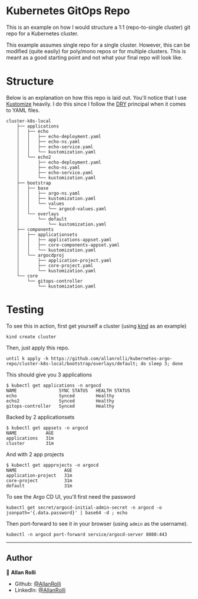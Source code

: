 # Kubernetes GitOps Repo

This is an example on how I would structure a 1:1 (repo-to-single cluster)
git repo for a Kubernetes cluster.

This example assumes single repo for a single cluster. However, this can be modified (quite
easily) for poly/mono repos or for multiple clusters. This is meant as
a good starting point and not what your final repo will look like.

# Structure

Below is an explanation on how this repo is laid out. You'll notice
that I use [Kustomize](https://kustomize.io/) heavily. I do this since I
follow the [DRY](https://en.wikipedia.org/wiki/Don%27t_repeat_yourself)
principal when it comes to YAML files.

```shell
cluster-k8s-local
    ├── applications
    │   ├── echo
    │   │   ├── echo-deployment.yaml
    │   │   ├── echo-ns.yaml
    │   │   ├── echo-service.yaml
    │   │   └── kustomization.yaml
    │   └── echo2
    │       ├── echo-deployment.yaml
    │       ├── echo-ns.yaml
    │       ├── echo-service.yaml
    │       └── kustomization.yaml
    ├── bootstrap
    │   ├── base
    │   │   ├── argo-ns.yaml
    │   │   ├── kustomization.yaml
    │   │   └── values
    │   │       └── argocd-values.yaml
    │   └── overlays
    │       └── default
    │           └── kustomization.yaml
    ├── components
    │   ├── applicationsets
    │   │   ├── applications-appset.yaml
    │   │   ├── core-components-appset.yaml
    │   │   └── kustomization.yaml
    │   └── argocdproj
    │       ├── application-project.yaml
    │       ├── core-project.yaml
    │       └── kustomization.yaml
    └── core
        └── gitops-controller
            └── kustomization.yaml
```

# Testing

To see this in action, first get yourself a cluster (using [kind](kind.sigs.k8s.io/) as an example)

```shell
kind create cluster
```

Then, just apply this repo.

```shell
until k apply -k https://github.com/allanrolli/kubernetes-argo-repo/cluster-k8s-local/bootstrap/overlays/default; do sleep 3; done
```

This should give you 3 applications

```shell
$ kubectl get applications -n argocd
NAME                SYNC STATUS   HEALTH STATUS
echo                Synced        Healthy
echo2               Synced        Healthy
gitops-controller   Synced        Healthy
```

Backed by 2 applicationsets

```shell
$ kubectl get appsets -n argocd
NAME           AGE
applications   31m
cluster        31m
```

And with 2 app projects
```shell
$ kubectl get appprojects -n argocd
NAME                  AGE
application-project   31m
core-project          31m
default               31m
```



To see the Argo CD UI, you'll first need the password

```shell
kubectl get secret/argocd-initial-admin-secret -n argocd -o jsonpath='{.data.password}' | base64 -d ; echo
```

Then port-forward to see it in your browser (using `admin` as the username).

```shell
kubectl -n argocd port-forward service/argocd-server 8080:443
```

---
## Author

👤 **Allan Rolli**

- Github: [@AllanRolli](https://github.com/allanrolli)
- LinkedIn: [@AllanRolli](https://www.linkedin.com/in/allan-rolli/)